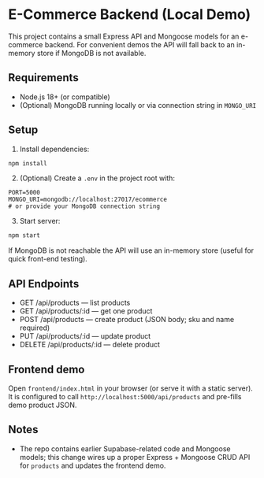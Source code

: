 # E-Commerce Backend (Local Demo)

This project contains a small Express API and Mongoose models for an e-commerce backend. For convenient demos the API will fall back to an in-memory store if MongoDB is not available.

## Requirements
- Node.js 18+ (or compatible)
- (Optional) MongoDB running locally or via connection string in `MONGO_URI`

## Setup
1. Install dependencies:

```bash
npm install
```

2. (Optional) Create a `.env` in the project root with:

```
PORT=5000
MONGO_URI=mongodb://localhost:27017/ecommerce
# or provide your MongoDB connection string
```

3. Start server:

```bash
npm start
```

If MongoDB is not reachable the API will use an in-memory store (useful for quick front-end testing).

## API Endpoints
- GET /api/products — list products
- GET /api/products/:id — get one product
- POST /api/products — create product (JSON body; sku and name required)
- PUT /api/products/:id — update product
- DELETE /api/products/:id — delete product

## Frontend demo
Open `frontend/index.html` in your browser (or serve it with a static server). It is configured to call `http://localhost:5000/api/products` and pre-fills demo product JSON.

## Notes
- The repo contains earlier Supabase-related code and Mongoose models; this change wires up a proper Express + Mongoose CRUD API for `products` and updates the frontend demo.
